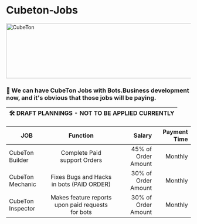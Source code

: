 # Cubeton-Jobs

<img src="https://i.ibb.co/YX4nSQX/20221021-204403.png" alt="CubeTon" height="150" width="1000"> 


<h3>🏢 We can have CubeTon Jobs with Bots.Business development now, and it's obvious that those jobs will be paying. </h3>

| 🛠️ DRAFT PLANNINGS - NOT TO BE APPLIED CURRENTLY | 
| -- |


| JOB          	|                      Function                     	|              Salary 	|       Payment Time 	|
|--------------	|:-------------------------------------------------:	|--------------------:	|-------------------:	|
| CubeTon Builder   	|            Complete Paid support Orders           	| 45% of Order Amount 	|       Monthly      	|
| CubeTon Mechanic  	|     Fixes Bugs and Hacks in bots (PAID ORDER)     	| 30% of Order Amount 	|       Monthly      	|
| CubeTon Inspector 	| Makes feature reports upon paid requests for bots 	| 30% of Order Amount 	|       Monthly      	|


